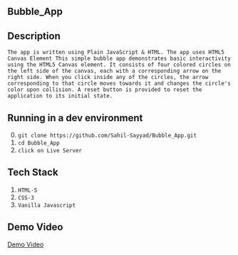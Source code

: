 ## Bubble_App

## Description

`The app is written using Plain JavaScript & HTML. The app uses HTML5 Canvas Element This simple bubble app demonstrates basic interactivity using the HTML5 Canvas element. It consists of four colored circles on the left side of the canvas, each with a corresponding arrow on the right side. When you click inside any of the circles, the arrow corresponding to that circle moves towards it and changes the circle's color upon collision. A reset button is provided to reset the application to its initial state. `


## Running in a dev environment

0. `git clone https://github.com/Sahil-Sayyad/Bubble_App.git`
1. `cd Bubble_App`
2. `click on Live Server`

## Tech Stack

1. `HTML-5`
2. `CSS-3`
3. `Vanilla Javascript`


## Demo Video
[Demo Video](https://github.com/Sahil-Sayyad/Bubble_App/assets/96423459/47b7542f-40ea-46c4-a58c-2a3569c40833)


